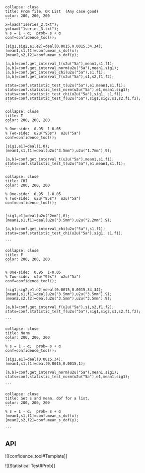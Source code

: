 ``````ad-example
collapse: close
title: From file, OR List  (Any case good)
color: 200, 200, 200
```
x=load("1series_2.txt");
y=load("1series_3.txt");
% s = 1 - α;  prob= s + α
conf=confidence_tool();

[sig1,sig2,e1,e2]=deal(0.0015,0.0015,34,34);
[mean1,s1,f1]=conf.mean_s_dof(x);
[mean2,s2,f2]=conf.mean_s_dof(y);
 
[a,b]=conf.get_interval_t(u2u("5a"),mean1,s1,f1);
[a,b]=conf.get_interval_norm(u2u("5a"),mean1,sig1);
[a,b]=conf.get_interval_chi(u2u("5a"),s1,f1);
[a,b]=conf.get_interval_f(u2u("5a"),s1,s2,f1,f2);

stats=conf.statistic_test_t(u2u("5a"),e1,mean1,s1,f1);
stats=conf.statistic_test_norm(u2u("5a"),e1,mean1,sig1);
stats=conf.statistic_test_chi(u2u("5a"),sig1, s1,f1);
stats=conf.statistic_test_f(u2u("5a"),sig1,sig2,s1,s2,f1,f2);
```
``````

``````ad-example
collapse: close
title: T
color: 200, 200, 200
```
% One-side:  0.95  1-0.05
% Two-side:  u2u("95s")  u2u("5a")
conf=confidence_tool();

[sig1,e1]=deal(1,0);
[mean1,s1,f1]=deal(u2u("3.5mm"),u2u("1.7mm"),9);

[a,b]=conf.get_interval_t(u2u("5a"),mean1,s1,f1);
stats=conf.statistic_test_t(u2u("5a"),e1,mean1,s1,f1);
```
``````


``````ad-example
collapse: close
title: CHI
color: 200, 200, 200
```
% One-side:  0.95  1-0.05
% Two-side:  u2u("95s")  u2u("5a")
conf=confidence_tool();


[sig1,e1]=deal(u2u("2mm"),0);
[mean1,s1,f1]=deal(u2u("3.5mm"),u2u("2.2mm"),9);

[a,b]=conf.get_interval_chi(u2u("5a"),s1,f1);
stats=conf.statistic_test_chi(u2u("5a"),sig1, s1,f1);

```
``````



``````ad-example
collapse: close
title: F
color: 200, 200, 200
```

% One-side:  0.95  1-0.05
% Two-side:  u2u("95s")  u2u("5a")
conf=confidence_tool();

[sig1,sig2,e1,e2]=deal(0.0015,0.0015,34,34);
[mean1,s1,f1]=deal(u2u("3.5mm"),u2u("3.5mm"),9);
[mean2,s2,f2]=deal(u2u("3.5mm"),u2u("3.5mm"),9);

[a,b]=conf.get_interval_f(u2u("5a"),s1,s2,f1,f2);
stats=conf.statistic_test_f(u2u("5a"),sig1,sig2,s1,s2,f1,f2);

```
``````




``````ad-example
collapse: close
title: Norm
color: 200, 200, 200
```
% s = 1 - α;  prob= s + α
conf=confidence_tool();

[sig1,e1]=deal(0.0015,34);
[mean1,s1,f1]=deal(0.0015,0.0015,1);

[a,b]=conf.get_interval_norm(u2u("5a"),mean1,sig1);
stats=conf.statistic_test_norm(u2u("5a"),e1,mean1,sig1);

```
``````


``````ad-example
collapse: close
title: Get s and mean, dof for a list.
color: 200, 200, 200
```
% s = 1 - α;  prob= s + α
[mean1,s1,f1]=conf.mean_s_dof(x);
[mean2,s2,f2]=conf.mean_s_dof(y);

```
``````


## API
![[confidence_tool#Template]]

![[Statistical Test#Prob]]